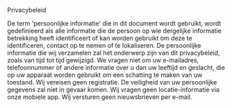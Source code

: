Privacybeleid

De term 'persoonlijke informatie' die in dit document wordt gebruikt, wordt gedefinieerd als alle informatie die de persoon op wie dergelijke informatie betrekking heeft identificeert of kan worden gebruikt om deze te identificeren, contact op te nemen of te lokaliseren. De persoonlijke informatie die wij verzamelen zal het onderwerp zijn van dit privacybeleid, zoals van tijd tot tijd gewijzigd.
We vragen niet om uw e-mailadres, telefoonnummer of andere informatie over u dan uw leeftijd en geslacht, die op uw apparaat worden gebruikt om een schatting te maken van uw toestand.
Wij vereisen geen registratie.
De veiligheid van uw persoonlijke gegevens zal niet in gevaar komen.
Wij vragen geen locatie-informatie via onze mobiele app.
Wij versturen geen nieuwsbrieven per e-mail.
